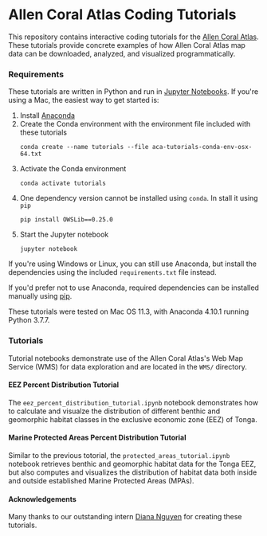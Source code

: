 # Allen Coral Atlas Coding Tutorials

This repository contains interactive coding tutorials for the [Allen Coral Atlas](https://allencoralatlas.org).  These tutorials provide concrete examples of how Allen Coral Atlas map data can be downloaded, analyzed, and visualized programmatically.

### Requirements

These tutorials are written in Python and run in [Jupyter Notebooks](https://jupyter-notebook.readthedocs.io/en/latest/index.html).  If you're using a Mac, the easiest way to get started is:

1. Install [Anaconda](https://docs.anaconda.com/)
1. Create the Conda environment with the environment file included with these tutorials
    ```
    conda create --name tutorials --file aca-tutorials-conda-env-osx-64.txt
    ```
1. Activate the Conda environment
    ```
    conda activate tutorials
    ```
1. One dependency version cannot be installed using `conda`.  In stall it using `pip`
    ```
    pip install OWSLib==0.25.0
    ```
1. Start the Jupyter notebook
    ```
    jupyter notebook
    ```

If you're using Windows or Linux, you can still use Anaconda, but install the dependencies using the included `requirements.txt` file instead.

If you'd prefer not to use Anaconda, required dependencies can be installed manually using [pip](https://packaging.python.org/tutorials/installing-packages/).

These tutorials were tested on Mac OS 11.3, with Anaconda 4.10.1 running Python 3.7.7.

### Tutorials

Tutorial notebooks demonstrate use of the Allen Coral Atlas's Web Map Service (WMS) for data exploration and are located in the `WMS/` directory.

#### EEZ Percent Distribution Tutorial

The `eez_percent_distribution_tutorial.ipynb` notebook demonstrates how to calculate and visualze the distribution of different benthic and geomorphic habitat classes in the exclusive economic zone (EEZ) of Tonga.

#### Marine Protected Areas Percent Distribution Tutorial

Similar to the previous totorial, the `protected_areas_tutorial.ipynb` notebook retrieves benthic and geomorphic habitat data for the Tonga EEZ, but also computes and visualizes the distribution of habitat data both inside and outside established Marine Protected Areas (MPAs).

#### Acknowledgements

Many thanks to our outstanding intern [Diana Nguyen](https://github.com/dnguye2) for creating these tutorials.
